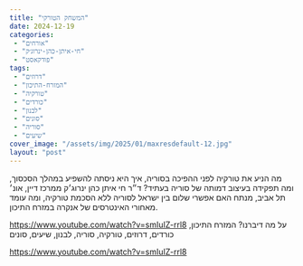 ```yaml
---
title: "המשחק הטורקי"
date: 2024-12-19
categories: 
 - "אורחים"
 - "חי-איתן-כהן-ינרוג׳ק"
 - "פודקאסט"
tags: 
 - "דרוזים"
 - "המזרח-התיכון"
 - "טורקיה"
 - "כורדים"
 - "לבנון"
 - "סונים"
 - "סוריה"
 - "שיעים"
cover_image: "/assets/img/2025/01/maxresdefault-12.jpg"
layout: "post"
---
```


מה הניע את טורקיה לפני ההפיכה בסוריה, איך היא ניסתה להשפיע במהלך הסכסוך, ומה תפקידה בעיצוב דמותה של סוריה בעתיד? ד״ר חי איתן כהן ינרוג׳ק ממרכז דיין, אונ׳ תל אביב, מנתח האם אפשרי שלום בין ישראל לסוריה ללא הסכמת טורקיה, ומה עומד מאחורי האינטרסים של אנקרה במזרח התיכון.

<https://www.youtube.com/watch?v=smIuIZ-rrl8>
על מה דיברנו? המזרח התיכון, כורדים, דרוזים, טורקיה, סוריה, לבנון, שיעים, סונים

<https://www.youtube.com/watch?v=smIuIZ-rrl8>

